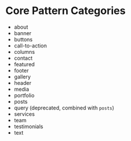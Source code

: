 # Core Pattern Categories

- about
- banner
- buttons
- call-to-action
- columns
- contact
- featured
- footer
- gallery
- header
- media
- portfolio
- posts
- query (deprecated, combined with `posts`)
- services
- team
- testimonials
- text
